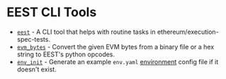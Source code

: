 # EEST CLI Tools

- [`eest`](eest.md) - A CLI tool that helps with routine tasks in ethereum/execution-spec-tests.
- [`evm_bytes`](evm_bytes.md) - Convert the given EVM bytes from a binary file or a hex string to EEST's python opcodes.
- [`env_init`](env_init.md) - Generate an example `env.yaml` [environment](../../dev/configurations.md) config file if it doesn't exist.
